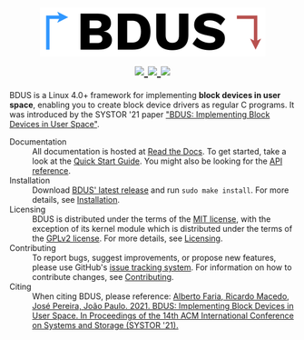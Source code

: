 <!-- ----------------------------------------------------------------------- -->

<h1 align="center">
  <!-- logo as of current commit -->
  <img src="docs/static/logo.svg" />
  <br>
  <!-- build status of branch main -->
  <a href="https://github.com/albertofaria/bdus/actions">
    <img src="https://github.com/albertofaria/bdus/workflows/build/badge.svg?branch=main" />
  </a>
  <!-- latest release as of current commit -->
  <a href="https://github.com/albertofaria/bdus/releases">
    <img src="https://img.shields.io/badge/version-0.1.2-yellow.svg" />
  </a>
  <!-- license -->
  <a href="https://bdus.readthedocs.io/en/v0.1.2/user-manual/licensing.html">
    <img src="https://img.shields.io/badge/license-MIT%20%2F%20GPLv2-blue.svg" />
  </a>
</h1>

<!-- ----------------------------------------------------------------------- -->

BDUS is a Linux 4.0+ framework for implementing **block devices in user space**, enabling you to create block device drivers as regular C programs.
It was introduced by the SYSTOR '21 paper ["BDUS: Implementing Block Devices in User Space"](https://doi.org/10.1145/3456727.3463768).

<dl>

  <dt>Documentation</dt>
  <dd>
    All documentation is hosted at <a href="https://bdus.readthedocs.io/en/v0.1.2">Read the Docs</a>.
    To get started, take a look at the <a href="https://bdus.readthedocs.io/en/v0.1.2/quick-start-guide.html">Quick Start Guide</a>.
    You might also be looking for the <a href="https://bdus.readthedocs.io/en/v0.1.2/user-manual/api-reference.html">API reference</a>.
  </dd>

  <dt>Installation</dt>
  <dd>
    Download <a href="https://github.com/albertofaria/bdus/archive/v0.1.2.tar.gz">BDUS' latest release</a> and run <code>sudo make install</code>.
    For more details, see <a href="https://bdus.readthedocs.io/en/v0.1.2/user-manual/installation.html">Installation</a>.
  </dd>

  <dt>Licensing</dt>
  <dd>
    BDUS is distributed under the terms of the <a href="LICENSE-MIT.txt">MIT license</a>, with the exception of its kernel module which is distributed under the terms of the <a href="LICENSE-GPLv2.txt">GPLv2 license</a>.
    For more details, see <a href="https://bdus.readthedocs.io/en/v0.1.2/user-manual/licensing.html">Licensing</a>.
  </dd>

  <dt>Contributing</dt>
  <dd>
    To report bugs, suggest improvements, or propose new features, please use GitHub's <a href="https://github.com/albertofaria/bdus/issues">issue tracking system</a>.
    For information on how to contribute changes, see <a href="https://bdus.readthedocs.io/en/v0.1.2/developer-manual/contributing.html">Contributing</a>.
  </dd>

  <dt>Citing</dt>
  <dd>
    When citing BDUS, please reference:
    <a href="https://doi.org/10.1145/3456727.3463768">
      Alberto Faria, Ricardo Macedo, José Pereira, João Paulo.
      2021.
      BDUS: Implementing Block Devices in User Space.
      In Proceedings of the 14th ACM International Conference on Systems and Storage (SYSTOR '21).
    </a>
  </dd>

</dl>

<!-- ----------------------------------------------------------------------- -->
